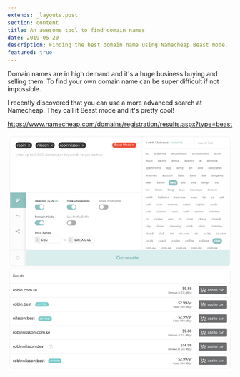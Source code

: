 ```yaml
---
extends: _layouts.post
section: content
title: An awesome tool to find domain names
date: 2019-05-20
description: Finding the best domain name using Namecheap Beast mode.
featured: true
---
```


Domain names are in high demand and it's a huge business buying and selling them. To find your own domain name can be super difficult if not impossible.

I recently discovered that you can use a more advanced search at Namecheap. They call it Beast mode and it's pretty cool!

https://www.namecheap.com/domains/registration/results.aspx?type=beast 

![Beast Mode](/assets/images/namecheap-beast-mode.png)